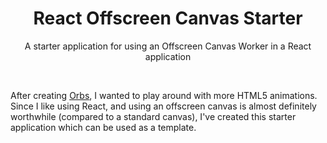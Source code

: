 <h1 align="center">
    React Offscreen Canvas Starter
</h1>

<p align="center">
    A starter application for using an Offscreen Canvas Worker in a React application
</p>

<br/>

After creating [Orbs](https://github.com/devklick/orbs), I wanted to play around 
with more HTML5 animations. Since I like using React, and using an offscreen 
canvas is almost definitely worthwhile (compared to a standard canvas), I've 
created this starter application which can be used as a template. 
